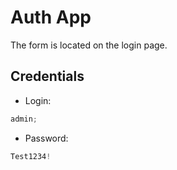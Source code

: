 # Auth App

The form is located on the login page.

## Credentials

- Login:

```js
admin;
```

- Password:

```js
Test1234!
```
